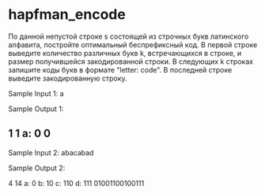 # hapfman_encode
По данной непустой строке s состоящей из строчных букв латинского алфавита,
постройте оптимальный беспрефиксный код.
В первой строке выведите количество различных букв k, встречающихся в строке,
и размер получившейся закодированной строки.
В следующих k строках запишите коды букв в формате "letter: code". В последней строке выведите закодированную строку.

Sample Input 1:
a

Sample Output 1:

1 1
a: 0
0
------------------------------
Sample Input 2:
abacabad

Sample Output 2:

4 14
a: 0
b: 10
c: 110
d: 111
01001100100111
